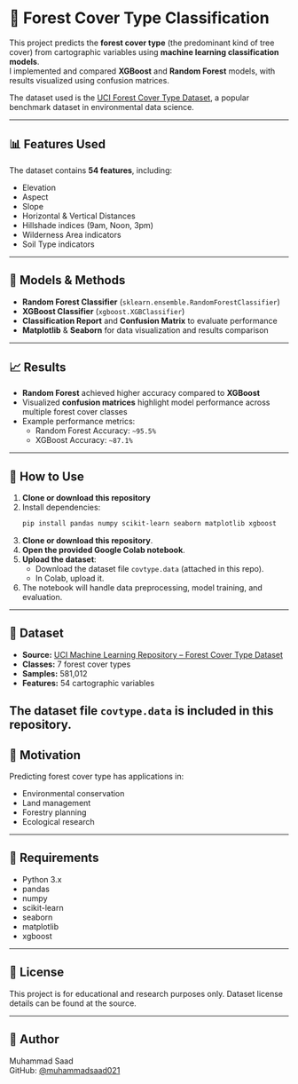 # 🌲 Forest Cover Type Classification

This project predicts the **forest cover type** (the predominant kind of tree cover) from cartographic variables using **machine learning classification models**.  
I implemented and compared **XGBoost** and **Random Forest** models, with results visualized using confusion matrices.  

The dataset used is the [UCI Forest Cover Type Dataset](https://archive.ics.uci.edu/dataset/31/covertype), a popular benchmark dataset in environmental data science.

---

## 📊 Features Used

The dataset contains **54 features**, including:

- Elevation
- Aspect
- Slope
- Horizontal & Vertical Distances
- Hillshade indices (9am, Noon, 3pm)
- Wilderness Area indicators
- Soil Type indicators

---

## 🧪 Models & Methods

- **Random Forest Classifier** (`sklearn.ensemble.RandomForestClassifier`)
- **XGBoost Classifier** (`xgboost.XGBClassifier`)
- **Classification Report** and **Confusion Matrix** to evaluate performance
- **Matplotlib** & **Seaborn** for data visualization and results comparison

---

## 📈 Results

- **Random Forest** achieved higher accuracy compared to **XGBoost**
- Visualized **confusion matrices** highlight model performance across multiple forest cover classes
- Example performance metrics:
  - Random Forest Accuracy: `~95.5%`
  - XGBoost Accuracy: `~87.1%`

---

## 🚀 How to Use

1. **Clone or download this repository**  
2. Install dependencies:  
   ```bash
   pip install pandas numpy scikit-learn seaborn matplotlib xgboost
   ```
1. **Clone or download this repository**.
2. **Open the provided Google Colab notebook**.
3. **Upload the dataset**:
   - Download the dataset file `covtype.data` (attached in this repo).
   - In Colab, upload it.
4. The notebook will handle data preprocessing, model training, and evaluation.


---

## 📁 Dataset

- **Source:** [UCI Machine Learning Repository – Forest Cover Type Dataset](https://archive.ics.uci.edu/dataset/31/covertype)
- **Classes:** 7 forest cover types
- **Samples:** 581,012
- **Features:** 54 cartographic variables

The dataset file `covtype.data` is included in this repository.
---

## 🧠 Motivation

Predicting forest cover type has applications in:

- Environmental conservation
- Land management
- Forestry planning
- Ecological research

---

## 📌 Requirements

- Python 3.x
- pandas
- numpy
- scikit-learn
- seaborn
- matplotlib
- xgboost

---

## 📜 License

This project is for educational and research purposes only. Dataset license details can be found at the source.

---

## 👤 Author

Muhammad Saad  
GitHub: [@muhammadsaad021](https://github.com/muhammadsaad021)

